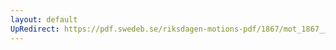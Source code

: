 ```yaml
---
layout: default
UpRedirect: https://pdf.swedeb.se/riksdagen-motions-pdf/1867/mot_1867__fk__00072/mot_1867__fk__00072_001.pdf
---
```

